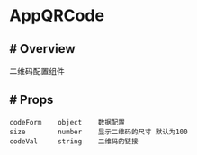 # AppQRCode

##  #  Overview

二维码配置组件

##  # Props


```text
codeForm    object    数据配置
size        number    显示二维码的尺寸 默认为100
codeVal     string    二维码的链接
```


